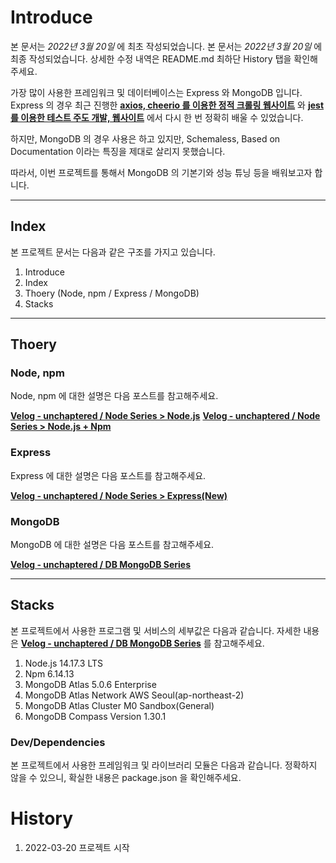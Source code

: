 # Introduce

본 문서는 _2022년 3월 20일_ 에 최초 작성되었습니다.
본 문서는 _2022년 3월 20일_ 에 최종 작성되었습니다.
상세한 수정 내역은 README.md 최하단 History 탭을 확인해주세요.

가장 많이 사용한 프레임워크 및 데이터베이스는 Express 와 MongoDB 입니다.
Express 의 경우 최근 진행한 [**axios, cheerio 를 이용한 정적 크롤링 웹사이트**](https://github.com/unchaptered/22-01-crolling-music-charts) 와 [**jest 를 이용한 테스트 주도 개발, 웹사이트**](https://github.com/unchaptered/22-01-express-website) 에서 다시 한 번 정확히 배울 수 있었습니다.

하지만,
MongoDB 의 경우 사용은 하고 있지만,
Schemaless, Based on Documentation 이라는 특징을 제대로 살리지 못했습니다.

따라서,
이번 프로젝트를 통해서 MongoDB 의 기본기와 성능 튜닝 등을 배워보고자 합니다.

<hr>

## Index

본 프로젝트 문서는 다음과 같은 구조를 가지고 있습니다.

1. Introduce
2. Index
3. Thoery (Node, npm / Express / MongoDB)
4. Stacks

<hr>

## Thoery 

### Node, npm

Node, npm 에 대한 설명은 다음 포스트를 참고해주세요.

[**Velog - unchaptered / Node Series > Node.js**](https://velog.io/@unchapterd/Node.js)
[**Velog - unchaptered / Node Series > Node.js + Npm**](https://velog.io/@unchapterd/Node.js-NPM)

### Express

Express 에 대한 설명은 다음 포스트를 참고해주세요.

[**Velog - unchaptered / Node Series > Express(New)**](https://velog.io/@unchapterd/Express)

### MongoDB

MongoDB 에 대한 설명은 다음 포스트를 참고해주세요.

[**Velog - unchaptered / DB MongoDB Series**](https://velog.io/@unchapterd/series/DB-MongoDB)

<hr>

## Stacks

본 프로젝트에서 사용한 프로그램 및 서비스의 세부값은 다음과 같습니다.
자세한 내용은 [**Velog - unchaptered / DB MongoDB Series**](https://velog.io/@unchapterd/series/DB-MongoDB) 를 참고해주세요.

1. Node.js 14.17.3 LTS
2. Npm 6.14.13
3. MongoDB Atlas 5.0.6 Enterprise
4. MongoDB Atlas Network AWS Seoul(ap-northeast-2)
5. MongoDB Atlas Cluster M0 Sandbox(General)
6. MongoDB Compass Version 1.30.1

### Dev/Dependencies

본 프로젝트에서 사용한 프레임워크 및 라이브러리 모듈은 다음과 같습니다.
정확하지 않을 수 있으니, 확실한 내용은 package.json 을 확인해주세요.

# History

1. 2022-03-20 프로젝트 시작
